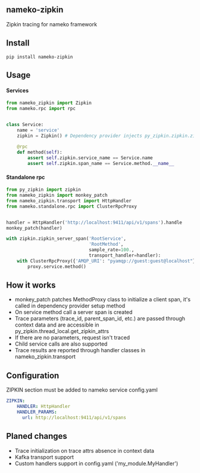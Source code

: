 nameko-zipkin
-------------

Zipkin tracing for nameko framework

Install
-------

```
pip install nameko-zipkin 
```

Usage
-----

#### Services

```python
from nameko_zipkin import Zipkin
from nameko.rpc import rpc


class Service:
    name = 'service'
    zipkin = Zipkin() # Dependency provider injects py_zipkin.zipkin.zipkin_span object
    
    @rpc
    def method(self):
        assert self.zipkin.service_name == Service.name
        assert self.zipkin.span_name == Service.method.__name__
```

#### Standalone rpc

```python
from py_zipkin import zipkin
from nameko_zipkin import monkey_patch
from nameko_zipkin.transport import HttpHandler
from nameko.standalone.rpc import ClusterRpcProxy


handler = HttpHandler('http://localhost:9411/api/v1/spans').handle
monkey_patch(handler)

with zipkin.zipkin_server_span('RootService',
                               'RootMethod',
                               sample_rate=100.,
                               transport_handler=handler):
    with ClusterRpcProxy({'AMQP_URI': "pyamqp://guest:guest@localhost"}) as proxy:
        proxy.service.method()
```

How it works
------------

* monkey_patch patches MethodProxy class to initialize a client span, it's called in dependency provider setup method
* On service method call a server span is created
* Trace parameters (trace_id, parent_span_id, etc.) are passed through context data and are accessible in py_zipkin.thread_local.get_zipkin_attrs
* If there are no parameters, request isn't traced
* Child service calls are also supported
* Trace results are reported through handler classes in nameko_zipkin.transport


Configuration
-------------

ZIPKIN section must be added to nameko service config.yaml

```yaml
ZIPKIN:
    HANDLER: HttpHandler
    HANDLER_PARAMS:
      url: http://localhost:9411/api/v1/spans
```

Planed changes
--------------

* Trace initialization on trace attrs absence in context data
* Kafka transport support
* Custom handlers support in config.yaml ('my_module.MyHandler')